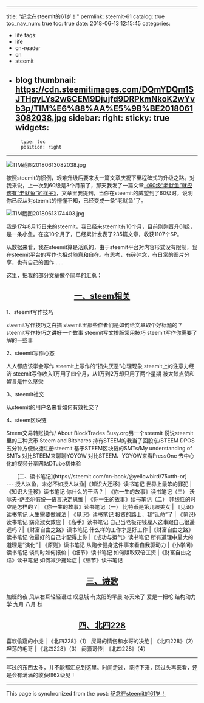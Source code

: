 
---
title: "纪念在steemit的61岁！"
permlink: steemit-61
catalog: true
toc_nav_num: true
toc: true
date: 2018-06-13 12:15:45
categories:
- life
tags:
- life
- cn-reader
- cn
- steemit
- blog
thumbnail: https://cdn.steemitimages.com/DQmYDQm1SJTHgyLYs2w6CEM9Djujfd9DRPkmNkoK2wYvb3p/TIM%E6%88%AA%E5%9B%BE20180613082038.jpg
sidebar:
    right:
        sticky: true
widgets:
    -
        type: toc
        position: right
---


![TIM截图20180613082038.jpg](https://cdn.steemitimages.com/DQmYDQm1SJTHgyLYs2w6CEM9Djujfd9DRPkmNkoK2wYvb3p/TIM%E6%88%AA%E5%9B%BE20180613082038.jpg)

按照steemit的惯例，艰难升级后要来发一篇文章庆祝下里程碑式的升级之路。对我来说，上一次到60级是3个月前了，那天我发了一篇文章[《60级“老鱿鱼”就应该有“老鱿鱼”的样子》](https://steemit.com/cn/@yellowbird/60-60)，文章里我提到，当你在steemit的威望到了60级时，说明你已经从对steemit的懵懂不知，已经变成一条“老鱿鱼”了。

![TIM截图20180613174403.jpg](https://cdn.steemitimages.com/DQmYnMK54trKu6hS21CEC9Kwnst4A43dffgPELrDimXK94w/TIM%E6%88%AA%E5%9B%BE20180613174403.jpg)

我是17年8月15日来的steemit，我已经来steemit有10个月，目前刚刚晋升61级，是一条小鱼。在这10个月了，已经累计发表了235篇文章，收获1107个SP。

从数据来看，我在steemit算是活跃的，由于steemit平台对内容形式没有限制，我在steemit平台的写作也相对随意和自在。有思考，有碎碎念，有日常的图片分享，也有自己的画作......

这里，把我的部分文章做个简单的汇总：

[<center>一、steem相关</center>](https://steemit.com/cn/@yellowbird/7sivxb-steem)
---

1、steemit写作技巧

steemit写作技巧之白描
steemit里那些作者们是如何给文章取个好标题的？
steemit写作技巧之讲好一个故事
steemit写文排版常用技巧
steemit写作你需要了解的一些事

2、steemit写作心态

人人都应该学会写作
steemit上写作的“损失厌恶”心理现象
steemit上的注意力经济
steemit写作收入1万用了四个月，从1万到2万却只用了两个星期
被大鲸点赞和留言是什么感受

3、steemit社交

从steemit的用户名来看如何有效社交？

4、steem区块链

Steem交易转账操作/ About BlockTrades
Busy.org另一个steemit
说说steemit里的三种货币
Steem and Bitshares
持有STEEM的我当了回股东/STEEM DPOS
五分钟方便快捷注册steemit
基于STEEM区块链的SMTs/My understanding of SMTs
对比STEEM来聊聊YOYOW
对比STEEM、YOYOW来看PressOne
去中心化的视频分享网站DTube初体验

<center>[二、读书笔记](https://steemit.com/cn-book/@yellowbird/75utth-or)</center>
---
授人以鱼，未必不如授人以渔|《知识大迁移》读书笔记
世界上最笨的罪犯 | 《知识大迁移》读书笔记
你什么的干活？ | 《你一生的故事》读书笔记（三）
沃尔夫-萨丕尔假说—语言决定思维 | 《你一生的故事》读书笔记（二）
非线性的时空是怎样的？| 《你一生的故事》读书笔记（一）
比特币是第几眼美女 | 《见识》读书笔记
人生需要做减法 | 《见识》读书笔记
投资的路上，我“认命”了 | 《见识》读书笔记
窈窕淑女效应 | 《高手》读书笔记
自己当老板花钱雇人这事跟自己很遥远吗？|《财富自由之路》读书笔记
什么样的工作才是好工作 |《财富自由之路》读书笔记
做最好的自己才配得上你 |《成功与运气》读书笔记
所有道理中最大的道理是“演化” | 《原则》读书笔记
从跑步健身这件事来看自我驱动力 |《小学问》读书笔记
谈判时如何报价 |《细节》读书笔记
如何赚取双倍工资 |《财富自由之路》读书笔记
如何减少拖延症 |《细节》读书笔记


[<center>三、诗歌</center>](https://steemit.com/poetry/@yellowbird/4a4cze)
---

加班的夜
风从右耳轻轻语过
叹息城
有太阳的早晨
冬天来了
爱是一把枪
结构动力学
九月
八月
秋


[<center>四、北四228</center>](https://steemit.com/cn/@yellowbird/228-4)
---

喜欢偷窥的小虎 | 《北四228》（1）
屎哥的情伤和水哥的决绝 | 《北四228》（2）
坦荡的毛哥 | 《北四228》（3）
闷骚哥传│《北四228》（4）


---

写过的东西太多，并不能都汇总到这里。时间走过，坚持下来，回过头再来看，还是会有满满的收获!!!62级见！

- - -

This page is synchronized from the post: [纪念在steemit的61岁！](https://steemit.com/@yellowbird/steemit-61)
